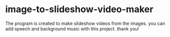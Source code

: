 # image-to-slideshow-video-maker
The program is created to make slideshow videos from the images. you can add speech and background music with this project. thank you!
